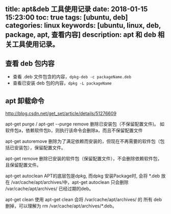 title: apt&deb 工具使用记录
date: 2018-01-15 15:23:00
toc: true
tags: [ubuntu, deb]
categories: linux
keywords: [ubuntu, linux, deb, package, apt, 查看内容]
description: apt 和 deb 相关工具使用记录。
---

## 查看 deb 包内容

* 查看 .deb 文件包含的内容，`dpkg-deb -c packageName.deb`
* 查看已安装 deb 包的内容，`dpkg -L packageName`

## apt 卸载命令

http://blog.csdn.net/get_set/article/details/51276609

apt-get purge / apt-get --purge remove 
删除已安装包（不保留配置文件)。 
如软件包a，依赖软件包b，则执行该命令会删除a，而且不保留配置文件

apt-get autoremove 
删除为了满足依赖而安装的，但现在不再需要的软件包（包括已安装包），保留配置文件。

apt-get remove 
删除已安装的软件包（保留配置文件），不会删除依赖软件包，且保留配置文件。

apt-get autoclean 
APT的底层包是dpkg, 而dpkg 安装Package时, 会将 *.deb 放在 /var/cache/apt/archives/中，apt-get autoclean 只会删除 /var/cache/apt/archives/ 已经过期的deb。

apt-get clean 
使用 apt-get clean 会将 /var/cache/apt/archives/ 的 所有 deb 删掉，可以理解为 rm /var/cache/apt/archives/*.deb。
